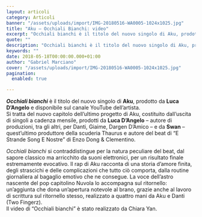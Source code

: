 ```yaml
---
layout: articoli
category: Articoli
banner: "/assets/uploads/import/IMG-20180516-WA0005-1024x1025.jpg"
title: "Aku – Occhiali Bianchi: video"
excerpt: "Occhiali bianchi è il titolo del nuovo singolo di Aku, prodotto da Luca D’Angelo e disponibile sul canale YouTube dell’artista. Si tratta del nuovo capitolo dell’ultimo progetto di Aku, costituito dall’uscita di singoli a cadenza mensile, prodotti da Luca D’Angelo – autore di produzioni, tra gli altri, per Danti, Giaime, Dargen D’Amico – e da [&hellip"
quote: ""
description: "Occhiali bianchi è il titolo del nuovo singolo di Aku, prodotto da Luca D’Angelo e disponibile sul canale YouTube dell’artista. Si tratta del nuovo capitolo dell’ultimo progetto di Aku, costituito dall’uscita di singoli a cadenza mensile, prodotti da Luca D’Angelo – autore di produzioni, tra gli altri, per Danti, Giaime, Dargen D’Amico – e da [&hellip"
keywords: ""
date: 2018-05-18T00:00:00.000+01:00
author: "Gabriel Marciano"
cover: "/assets/uploads/import/IMG-20180516-WA0005-1024x1025.jpg"
pagination:
  enabled: true

---
```


**_Occhiali bianchi_** è il titolo del nuovo singolo di **Aku**, prodotto da **Luca D’Angelo** e disponibile sul canale YouTube dell’artista.  
Si tratta del nuovo capitolo dell’ultimo progetto di Aku, costituito dall’uscita di singoli a cadenza mensile, prodotti da **Luca D’Angelo** – autore di produzioni, tra gli altri, per Danti, Giaime, Dargen D’Amico – e da **Swan** – quest’ultimo produttore della scuderia Thaurus e autore del beat di “E Strande Song E Nostre” di Enzo Dong & Clementino.

_Occhiali bianchi_ si contraddistingue per la natura peculiare del beat, dal sapore classico ma arricchito da suoni elettronici, per un risultato finale estremamente evocativo. Il rap di Aku racconta di una storia d’amore finita, degli strascichi e delle complicazioni che tutto ciò comporta, dalla routine giornaliera al bagaglio emotivo che ne consegue. La voce dell’astro nascente del pop capitolino Nuvola lo accompagna sul ritornello: un’aggiunta che dona un’apertura notevole al brano, grazie anche al lavoro di scrittura sul ritornello stesso, realizzato a quattro mani da Aku e Danti (Two Fingerz).  
Il video di “Occhiali bianchi” è stato realizzato da Chiara Yan.